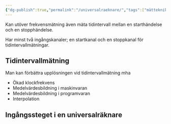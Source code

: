 ```yaml
---
{"dg-publish":true,"permalink":"/universalraeknare/","tags":["mätteknik"]}
---
```


Kan utöver frekvensmätning även mäta tidintervall mellan en starthändelse och en stopphändelse.

Har minst två ingångskanaler; en startkanal och en stoppkanal för tidintervallmätningar.

## Tidintervallmätning
Man kan förbättra upplösningen vid tidintervallmätning mha
- Ökad klockfrekvens
- Medelvärdesbildning i maskinvaran
- Medelvärdesbildning i programvaran
- Interpolation

## Ingångssteget i en universalräknare